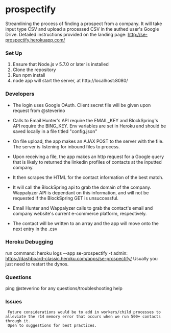 # prospectify
Streamlining the process of finding a prospect from a company.
It will take input type CSV and upload a processed CSV in the authed user's Google Drive.
Detailed instructions provided on the landing page: http://se-prospectify.herokuapp.com/

### Set Up

1. Ensure that Node.js v 5.7.0 or later is installed
2. Clone the repository
3. Run npm install
4. node app will start the server, at http://localhost:8080/

### Developers

- The login uses Google OAuth. Client secret file will be given upon request from @steverino
- Calls to Email Hunter's API require the EMAIL_KEY and BlockSpring's API require the BING_KEY. Env variables are set in Heroku and should be saved locally in a file titled "config.json"

- On file upload, the app makes an AJAX POST to the server with the file. The server is listening for inbound files to process.
- Upon receiving a file, the app makes an http request for a Google query that is likely to returned the linkedin profiles of contacts at the inputted company.
- It then scrapes the HTML for the contact information of the best match.
- It will call the BlockSpring api to grab the domain of the company. Wappalyzer API is dependant on this information, and will not be requested if the BlockSpring GET is unsuccessful.
- Email Hunter and Wappalyzer calls to grab the contact's email and company website's current e-commerce platform, respectively.
- The contact will be written to an array and the app will move onto the next entry in the .csv

### Heroku Debugging
 run command: heroku logs --app se-prospectify -t
 admin: https://dashboard-classic.heroku.com/apps/se-prospectify/
 Usually you just need to restart the dynos.

### Questions
   ping @steverino for any questions/troubleshooting help

### Issues
     Future considerations would be to add in workers/child processes to alleviate the r14 memory error that occurs when we run 500+ contacts through it.
     Open to suggestions for best practices.
